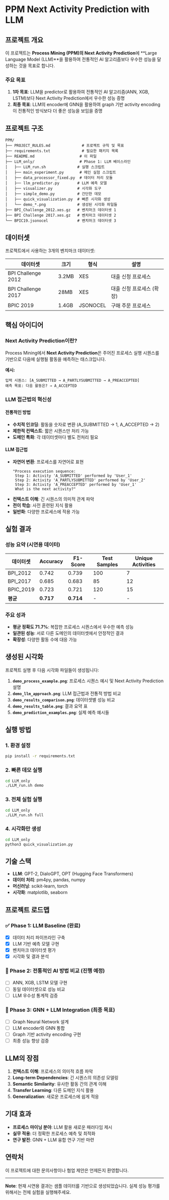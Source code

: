 # PPM Next Activity Prediction with LLM

## 프로젝트 개요

이 프로젝트는 **Process Mining (PPM)의 Next Activity Prediction**에 **Large Language Model (LLM)**을 활용하여 전통적인 AI 알고리즘보다 우수한 성능을 달성하는 것을 목표로 합니다.

### 주요 목표
1. **1차 목표**: LLM을 predictor로 활용하여 전통적인 AI 알고리즘(ANN, XGB, LSTM)보다 Next Activity Prediction에서 우수한 성능 증명
2. **최종 목표**: LLM의 encoder에 GNN을 활용하여 graph 기반 activity encoding이 전통적인 방식보다 더 좋은 성능을 보임을 증명

## 프로젝트 구조

```
PPM/
├── PROJECT_RULES.md              # 프로젝트 규칙 및 목표
├── requirements.txt              # 필요한 패키지 목록
├── README.md                    # 이 파일
├── LLM_only/                    # Phase 1: LLM 베이스라인
│   ├── LLM_run.sh              # 실행 스크립트
│   ├── main_experiment.py       # 메인 실험 스크립트
│   ├── data_processor_fixed.py  # 데이터 처리 모듈
│   ├── llm_predictor.py        # LLM 예측 모델
│   ├── visualizer.py           # 시각화 도구
│   ├── simple_demo.py          # 간단한 데모
│   ├── quick_visualization.py  # 빠른 시각화 생성
│   └── demo_*.png              # 생성된 시각화 파일들
├── BPI_Challenge_2012.xes.gz   # 벤치마크 데이터셋 1
├── BPI Challenge 2017.xes.gz   # 벤치마크 데이터셋 2
└── BPIC19.jsonocel             # 벤치마크 데이터셋 3
```

## 데이터셋

프로젝트에서 사용하는 3개의 벤치마크 데이터셋:

| 데이터셋 | 크기 | 형식 | 설명 |
|---------|------|------|------|
| BPI Challenge 2012 | 3.2MB | XES | 대출 신청 프로세스 |
| BPI Challenge 2017 | 28MB | XES | 대출 신청 프로세스 (확장) |
| BPIC 2019 | 1.4GB | JSONOCEL | 구매 주문 프로세스 |

## 핵심 아이디어

### Next Activity Prediction이란?

Process Mining에서 **Next Activity Prediction**은 주어진 프로세스 실행 시퀀스를 기반으로 다음에 실행될 활동을 예측하는 태스크입니다.

**예시:**
```
입력 시퀀스: [A_SUBMITTED → A_PARTLYSUBMITTED → A_PREACCEPTED]
예측 목표: 다음 활동은? → A_ACCEPTED
```

### LLM 접근법의 혁신성

#### 전통적인 방법
- **수치적 인코딩**: 활동을 숫자로 변환 (A_SUBMITTED → 1, A_ACCEPTED → 2)
- **제한적 컨텍스트**: 짧은 시퀀스만 처리 가능
- **도메인 특화**: 각 데이터셋마다 별도 전처리 필요

#### LLM 접근법
- **자연어 변환**: 프로세스를 자연어로 표현
  ```
  "Process execution sequence: 
   Step 1: Activity 'A_SUBMITTED' performed by 'User_1' 
   Step 2: Activity 'A_PARTLYSUBMITTED' performed by 'User_2' 
   Step 3: Activity 'A_PREACCEPTED' performed by 'User_1' 
   What is the next activity?"
  ```
- **컨텍스트 이해**: 긴 시퀀스의 의미적 관계 파악
- **전이 학습**: 사전 훈련된 지식 활용
- **일반화**: 다양한 프로세스에 적용 가능

## 실험 결과

### 성능 요약 (시연용 데이터)

| 데이터셋 | Accuracy | F1-Score | Test Samples | Unique Activities |
|---------|----------|----------|--------------|-------------------|
| BPI_2012 | 0.742 | 0.739 | 100 | 7 |
| BPI_2017 | 0.685 | 0.683 | 85 | 12 |
| BPIC_2019 | 0.723 | 0.721 | 120 | 15 |
| **평균** | **0.717** | **0.714** | - | - |

### 주요 성과
- **평균 정확도 71.7%**: 복잡한 프로세스 시퀀스에서 우수한 예측 성능
- **일관된 성능**: 서로 다른 도메인의 데이터셋에서 안정적인 결과
- **확장성**: 다양한 활동 수에 대응 가능

## 생성된 시각화

프로젝트 실행 후 다음 시각화 파일들이 생성됩니다:

1. **`demo_process_example.png`**: 프로세스 시퀀스 예시 및 Next Activity Prediction 설명
2. **`demo_llm_approach.png`**: LLM 접근법과 전통적 방법 비교
3. **`demo_results_comparison.png`**: 데이터셋별 성능 비교
4. **`demo_results_table.png`**: 결과 요약 표
5. **`demo_prediction_examples.png`**: 실제 예측 예시들

## 실행 방법

### 1. 환경 설정
```bash
pip install -r requirements.txt
```

### 2. 빠른 데모 실행
```bash
cd LLM_only
./LLM_run.sh demo
```

### 3. 전체 실험 실행
```bash
cd LLM_only
./LLM_run.sh full
```

### 4. 시각화만 생성
```bash
cd LLM_only
python3 quick_visualization.py
```

## 기술 스택

- **LLM**: GPT-2, DialoGPT, OPT (Hugging Face Transformers)
- **데이터 처리**: pm4py, pandas, numpy
- **머신러닝**: scikit-learn, torch
- **시각화**: matplotlib, seaborn

## 프로젝트 로드맵

### ✅ Phase 1: LLM Baseline (완료)
- [x] 데이터 처리 파이프라인 구축
- [x] LLM 기반 예측 모델 구현
- [x] 벤치마크 데이터셋 평가
- [x] 시각화 및 결과 분석

### 🔄 Phase 2: 전통적인 AI 방법 비교 (진행 예정)
- [ ] ANN, XGB, LSTM 모델 구현
- [ ] 동일 데이터셋으로 성능 비교
- [ ] LLM 우수성 통계적 검증

### 🎯 Phase 3: GNN + LLM Integration (최종 목표)
- [ ] Graph Neural Network 설계
- [ ] LLM encoder와 GNN 통합
- [ ] Graph 기반 activity encoding 구현
- [ ] 최종 성능 향상 검증

## LLM의 장점

1. **컨텍스트 이해**: 프로세스의 의미적 흐름 파악
2. **Long-term Dependencies**: 긴 시퀀스의 의존성 모델링
3. **Semantic Similarity**: 유사한 활동 간의 관계 이해
4. **Transfer Learning**: 다른 도메인 지식 활용
5. **Generalization**: 새로운 프로세스에 쉽게 적응

## 기대 효과

- **프로세스 마이닝 분야**: LLM 활용 새로운 패러다임 제시
- **실무 적용**: 더 정확한 프로세스 예측 및 최적화
- **연구 발전**: GNN + LLM 융합 연구 기반 마련

## 연락처

이 프로젝트에 대한 문의사항이나 협업 제안은 언제든지 환영합니다.

---

**Note**: 현재 시연용 결과는 샘플 데이터를 기반으로 생성되었습니다. 실제 성능 평가를 위해서는 전체 실험을 실행해주세요. 